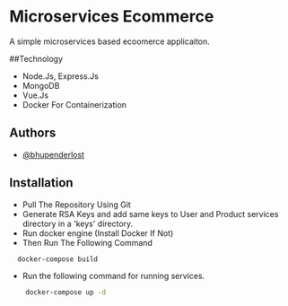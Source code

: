 
# Microservices Ecommerce

A simple microservices  based ecoomerce applicaiton.

##Technology
  - Node.Js, Express.Js
  - MongoDB
  - Vue.Js
  - Docker For Containerization

## Authors

- [@bhupenderlost](https://www.github.com/bhupenderlost)

## Installation

 - Pull The Repository Using Git
 - Generate RSA Keys and add same keys to User and Product services directory in a 'keys' directory.
 - Run docker engine (Install Docker If Not)
- Then Run The Following Command
```bash
  docker-compose build
```
- Run the following command for running services.
```bash
    docker-compose up -d
```




